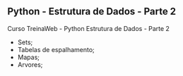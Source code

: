 ## Python - Estrutura de Dados - Parte 2
Curso TreinaWeb - Python Estrutura de Dados - Parte 2

- Sets;
- Tabelas de espalhamento;
- Mapas;
- Arvores;

